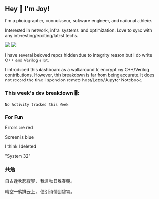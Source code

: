 ## Hey 👋 I'm Joy! 
I'm a photographer, connoisseur, software engineer, and national athlete. 

Interested in network, infra, systems, and optimization. Love to sync with any interesting/exciting/latest techs. 

<img src ="https://github-readme-stats.vercel.app/api?username=joyhuan&show_icons=true&count_private=true&theme=dracula" />

<img src="https://github-readme-stats.vercel.app/api/top-langs/?username=joyhuan&theme=dracula" />

I have several beloved repos hidden due to integrity reason but I do write C++ and Verilog a lot. 

I introduced this dashboard as a walkaround to encrypt my C++/Verilog contributions. However, this breakdown is far from being accurate. It does not record the time I spend on remote host/Latex/Jupyter Notebook. 

### This week's dev breakdown 🖥:
<!--START_SECTION:waka-->
```text
No Activity tracked this Week
```
<!--END_SECTION:waka-->

### For Fun
Errors are red 

Screen is blue 

I think I deleted

"System 32"

### 共勉 
自古逢秋悲寂寥， 我言秋日胜春朝。

晴空一鹤排云上， 便引诗情到碧霄。
